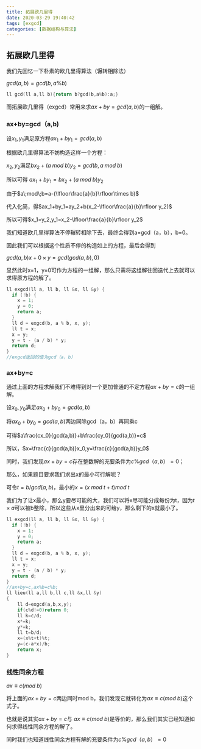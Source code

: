 ```yaml
---
title: 拓展欧几里得
date: 2020-03-29 19:40:42
tags: [exgcd]
categories: [数据结构与算法]
---
```


## 拓展欧几里得

我们先回忆一下朴素的欧几里得算法（辗转相除法）

$gcd(a,b)=gcd(b,a\%b)$

```c++
ll gcd(ll a,ll b){return b?gcd(b,a%b):a;}
```

而拓展欧几里得（exgcd）常用来求$ax+by=gcd(a,b)$的一组解。

### ax+by=gcd（a,b)

设$x_1,y_1$满足原方程$ax_1+by_1=gcd(a,b)$

根据欧几里得算法不妨构造这样一个方程：

$x_2,y_2$满足$bx_2+(a\;mod\;b)y_2=gcd(b,a\;mod\;b)$

所以可得 $ax_1+by_1=bx_2+(a\;mod\;b)y_2$

由于$a\;mod\;b=a-(\lfloor\frac{a}{b}\rfloor\times b)$

代入化简，得$ax_1+by_1=ay_2+b(x_2-\lfloor\frac{a}{b}\rfloor y_2)$

所以可得$x_1=y_2,y_1=x_2-\lfloor\frac{a}{b}\rfloor y_2$

我们知道欧几里得算法不停辗转相除下去，最终会得到a=gcd（a，b），b=0。

因此我们可以根据这个性质不停的构造如上的方程，最后会得到

$gcd(a,b)x+0\times y=gcd(gcd(a,b),0)$

显然此时x=1，y=0可作为方程的一组解，那么只需将这组解往回迭代上去就可以求得原方程的解了。

```c++
ll exgcd(ll a, ll b, ll &x, ll &y) {
  if (!b) {
    x = 1;
    y = 0;
    return a;
  }
  ll d = exgcd(b, a % b, x, y);
  ll t = x;
  x = y;
  y = t - (a / b) * y;
  return d;
}
//exgcd返回的值为gcd（a，b）
```

### ax+by=c

通过上面的方程求解我们不难得到对一个更加普通的不定方程$ax+by=c$的一组解。

设$x_0,y_0$满足$ax_0+by_0=gcd(a,b)$

将$ax_0+by_0=gcd(a,b)$两边同除gcd（a，b）再同乘c

可得$a\frac{cx_0}{gcd(a,b)}+b\frac{cy_0}{gcd(a,b)}=c$

所以，$x=\frac{c}{gcd(a,b)}x_0,y=\frac{c}{gcd(a,b)}y_0$

同时，我们发现$ax+by=c$存在整数解的充要条件为$c\%gcd（a,b）=0$；

那么，如果题目要求我们求出x的最小可行解呢？

可令$t=b/gcd(a,b)$，最小的$x=(x\;mod\;t+t)mod\;t$

我们为了让x最小，那么y要尽可能的大，我们可以将x尽可能分成每份为t，因为$t\times a$可以被b整除，所以这些从x里分出来的可给y，那么剩下的x就最小了。

```c++
ll exgcd(ll a, ll b, ll &x, ll &y) {
  if (!b) {
    x = 1;
    y = 0;
    return a;
  }
  ll d = exgcd(b, a % b, x, y);
  ll t = x;
  x = y;
  y = t - (a / b) * y;
  return d;
}
//ax+by=c,ax%b=c%b;
ll lieu(ll a,ll b,ll c,ll &x,ll &y)
{
    ll d=exgcd(a,b,x,y);
    if(c%d!=0)return 0;
    ll k=c/d;
    x*=k;
    y*=k;
    ll t=b/d;
    x=(x%t+t)%t;
    y=(c-a*x)/b;
    return x;
}
```

### 线性同余方程

 $ax\equiv c(mod\;b)$

将上面的$ax+by=c$两边同时mod b，我们发现它就转化为$ax\equiv c(mod\;b)$这个式子。

也就是说其实$ax+by=c$与 $ax\equiv c(mod\;b)$是等价的，那么我们其实已经知道如何求得线性同余方程的解了。

同时我们也知道线性同余方程有解的充要条件为$c\%gcd（a,b）=0$